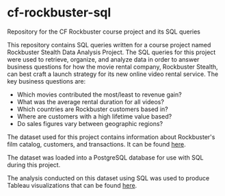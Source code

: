 # cf-rockbuster-sql
Repository for the CF Rockbuster course project and its SQL queries

This repository contains SQL queries written for a course project named Rockbuster Stealth Data Analysis Project. The SQL queries for this project were used to retrieve, organize, and analyze data in order to answer business questions for how the movie rental company, Rockbuster Stealth, can best craft a launch strategy for its new  online video rental service. 
The key business questions are:
* Which movies contributed the most/least to revenue gain?
* What was the average rental duration for all videos?
* Which countries are Rockbuster customers based in?
* Where are customers with a high lifetime value based?
* Do sales figures vary between geographic regions?

The dataset used for this project contains information about Rockbuster's film catalog, customers, and transactions. It can be found [here](http://www.postgresqltutorial.com/wp-content/uploads/2019/05/dvdrental.zip). 

The dataset was loaded into a PostgreSQL database for use with SQL during this project.

The analysis conducted on this dataset using SQL was used to produce Tableau visualizations that can be found [here](https://public.tableau.com/views/CFExercise3_10Viz/Top10CountriesbyCustomers?:language=en-US&:display_count=n&:origin=viz_share_link).

